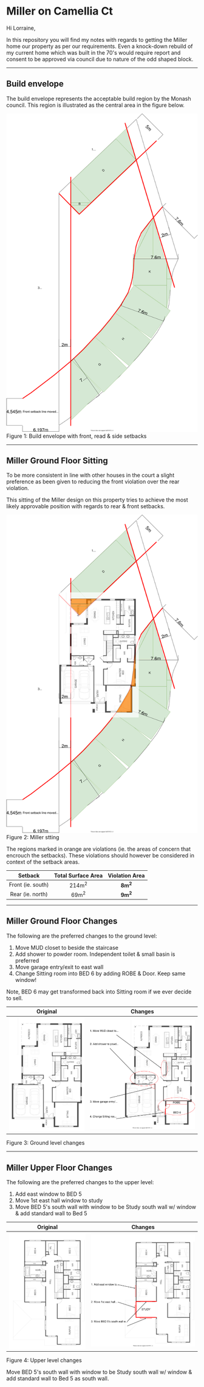 # Miller on Camellia Ct

Hi Lorraine,

In this repository you will find my notes with regards to getting the Miller home our property as per our requirements. Even a knock-down rebuild of my current home which was built in the 70's would require report and consent to be approved via council due to nature of the odd shaped block.

---
## Build envelope

The build envelope represents the acceptable build region by the Monash council. This region is illustrated as the central area in the figure below.

![build envelope](./build-envelope.svg)
Figure 1: Build envelope with front, read & side setbacks 

---
## Miller Ground Floor Sitting

To be more consistent in line with other houses in the court a slight preference as been given to reducing the front violation over the rear violation. 

This sitting of the Miller design on this property tries to achieve the most likely approvable position with regards to rear & front setbacks.

![miller-violations](./miller-violations.svg)
Figure 2: Miller stting 

The regions marked in orange are violations (ie. the areas of concern that encrouch the setbacks). These violations should however be considered in context of the setback areas.

|Setback|Total Surface Area|Violation Area|
|:---:|:---:|:---:|
|Front (ie. south)|214m<sup>2</sup>|**8m<sup>2</sup>**|
|Rear (ie. north)|69m<sup>2</sup>|**9m<sup>2</sup>**|


---
## Miller Ground Floor Changes

The following are the preferred changes to the ground level:

1. Move MUD closet to beside the staircase
2. Add shower to powder room. Independent toilet & small basin is preferred
3. Move garage entry/exit to east wall
4. Change Sitting room into BED 6 by adding ROBE & Door. Keep same window! 


Note, BED 6 may get transformed back into Sitting room if we ever decide to sell.

|Original|Changes|
|:---:|:---:|
|![miller-ground-level-original](./miller-ground-level-original.svg)|![miller-ground-level-changes](./miller-ground-level-changes.svg)|

Figure 3: Ground level changes 

---

## Miller Upper Floor Changes

The following are the preferred changes to the upper level:

1. Add east window to BED 5
2. Move 1st east hall window to study
3. Move BED 5's south wall with window to be Study south wall w/ window & add standard wall to Bed 5 

|Original|Changes|
|:---:|:---:|
|![miller-upper-level-original](./miller-upper-level-original.svg)|![miller-upper-level-changes](./miller-upper-level-changes.svg)|

Figure 4: Upper level changes 


Move BED 5's south wall with window to be Study south wall w/ window & add standard wall to Bed 5 as south wall. 